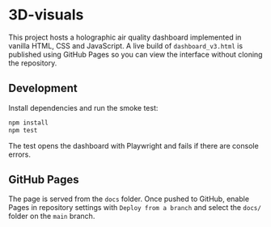 # 3D-visuals

This project hosts a holographic air quality dashboard implemented in vanilla HTML, CSS and JavaScript. A live build of `dashboard_v3.html` is published using GitHub Pages so you can view the interface without cloning the repository.

## Development

Install dependencies and run the smoke test:

```bash
npm install
npm test
```

The test opens the dashboard with Playwright and fails if there are console errors.

## GitHub Pages

The page is served from the `docs` folder. Once pushed to GitHub, enable Pages in repository settings with `Deploy from a branch` and select the `docs/` folder on the `main` branch.
